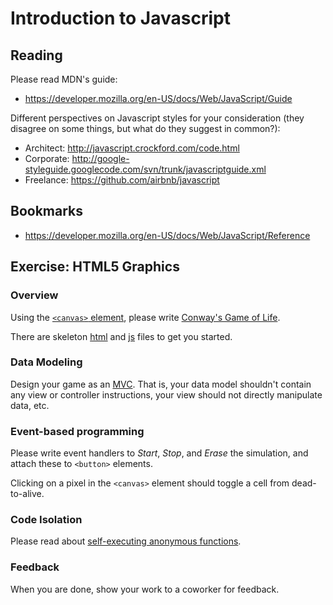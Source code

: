 # Introduction to Javascript

## Reading

Please read MDN's guide:
* https://developer.mozilla.org/en-US/docs/Web/JavaScript/Guide
 
Different perspectives on Javascript styles for your consideration (they disagree on some things, but what do they suggest in common?):
* Architect: http://javascript.crockford.com/code.html
* Corporate: http://google-styleguide.googlecode.com/svn/trunk/javascriptguide.xml
* Freelance: https://github.com/airbnb/javascript

## Bookmarks

* https://developer.mozilla.org/en-US/docs/Web/JavaScript/Reference

## Exercise: HTML5 Graphics

### Overview

Using the [`<canvas>` element](http://www.w3.org/TR/2dcontext2/), please write [Conway's Game of Life](http://en.wikipedia.org/wiki/Conway%27s_Game_of_Life).

There are skeleton [html](life.html) and [js](life.js) files to get you started.

### Data Modeling

Design your game as an [MVC](http://en.wikipedia.org/wiki/Model%E2%80%93view%E2%80%93controller). That is, your data model shouldn't contain any view or controller instructions, your view should not directly manipulate data, etc.

### Event-based programming

Please write event handlers to *Start*, *Stop*, and *Erase* the simulation, and attach these to `<button>` elements.

Clicking on a pixel in the `<canvas>` element should toggle a cell from dead-to-alive.

### Code Isolation

Please read about [self-executing anonymous functions](http://markdalgleish.com/2011/03/self-executing-anonymous-functions/).

### Feedback

When you are done, show your work to a coworker for feedback.
